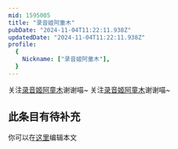 ```yaml
---
mid: 1595005
title: "录音姬阿童木"
pubDate: "2024-11-04T11:22:11.938Z"
updatedDate: "2024-11-04T11:22:11.938Z"
profile:
  {
    Nickname: ["录音姬阿童木"],
  }
---
```


关注[录音姬阿童木](https://space.bilibili.com/1595005)谢谢喵~ 关注[录音姬阿童木](https://space.bilibili.com/1595005)谢谢喵~

## 此条目有待补充
你可以在[这里](https://github.com/Yuhanawa/VTuber.ICU-Content/edit/master/v/录音姬阿童木/index.md)编辑本文
